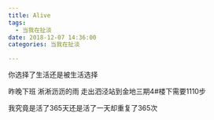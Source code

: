 ```yaml
---
title: Alive
tags:
  - 当我在扯淡
date: 2018-12-07 14:36:00
categories: 当我在扯淡

---
```

你选择了生活还是被生活选择
<!-- more -->

昨晚下班
淅淅沥沥的雨
走出泗泾站到金地三期4#楼下需要1110步

我究竟是活了365天还是活了一天却重复了365次